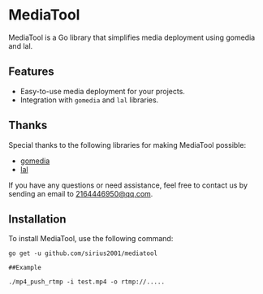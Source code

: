 # MediaTool

MediaTool is a Go library that simplifies media deployment using gomedia and lal.

## Features

- Easy-to-use media deployment for your projects.
- Integration with `gomedia` and `lal` libraries.

## Thanks

Special thanks to the following libraries for making MediaTool possible:

- [gomedia](https://github.com/yapingcat/gomedia)
- [lal](https://github.com/q191201771/lal)

If you have any questions or need assistance, feel free to contact us by sending an email to 2164446950@qq.com.

## Installation

To install MediaTool, use the following command:

```shell
go get -u github.com/sirius2001/mediatool

##Example

./mp4_push_rtmp -i test.mp4 -o rtmp://.....  

   
